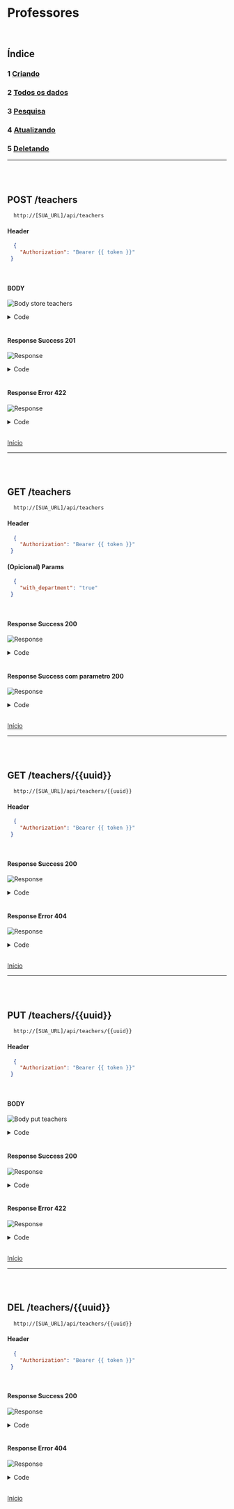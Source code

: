 # Professores

<br/>

## Índice
### 1 [Criando](#post-teachers)
### 2 [Todos os dados](#get-teachers)
### 3 [Pesquisa](#get-teachersuuid)
### 4 [Atualizando](#put-teachersuuid)
### 5 [Deletando](#del-teachersuuid)

<hr>
<br/>
<br/>

## POST /teachers

```
  http://[SUA_URL]/api/teachers
```
#### Header

```json
  { 
    "Authorization": "Bearer {{ token }}"
 }
```

<br>

#### BODY

![Body store teachers](/img/body_store_teachers.png)

<details> 
  <summary>Code</summary>

```json
{
    "departament_id":"1",
    "first_name":"Alberto",
    "last_name":"da silva",
    "status":"1"
}
```

</details>

<br/>

#### Response Success 201

![Response](/img/response_success_store_teachers.png)

<details> 
  <summary>Code</summary>

```json
{
  "status": "Success",
  "message": "Teacher successfully created",
  "data": {
    "teacher": {
      "first_name": "Alberto",
      "last_name": "Da silva",
      "status": "1",
      "uuid": "892e3062-e1b3-4bea-93d3-913b505a0b1c",
      "slug": "alberto-da-silva",
      "updated_at": "2022-09-02T14:18:34.000000Z",
      "created_at": "2022-09-02T14:18:34.000000Z"
    }
  }
}
```

</details>

<br/>

#### Response Error 422

![Response](/img/response_error_store_teachers.png)

<details> 
  <summary>Code</summary>

```json
{
  "message": "We need your [ FIRST NAME ] to continue! (and 3 more errors)",
  "errors": {
    "first_name": [
      "We need your [ FIRST NAME ] to continue!"
    ],
    "last_name": [
      "We need your [ LAST NAME ] to continue!"
    ],
    "status": [
      "We need your [ STATUS ] to continue!"
    ],
    "departament_id": [
      "We need your [ DEPARTAMENT ID ] to continue!"
    ]
  }
}
```

</details>

<br>

[Início](#professores)

<hr>
<br/>
<br/>

## GET /teachers

```
  http://[SUA_URL]/api/teachers
```
#### Header

```json
  { 
    "Authorization": "Bearer {{ token }}"
 }
```

#### (Opicional) Params

```json
  { 
    "with_department": "true"
 }
```

<br/>

#### Response Success 200

![Response](/img/response_success_teachers.png)

<details> 
  <summary>Code</summary>

```json
{
  "status": "Success",
  "message": "All Teachers Loaded!",
  "data": {
    "teachers": [
      {
        "uuid": "4f72962e-d640-4d03-bdd4-05899f07d3f9",
        "slug": "severus-snape",
        "first_name": "Severus ",
        "last_name": "Snape",
        "status": 1,
        "created_at": "2022-09-02T14:10:52.000000Z",
        "updated_at": "2022-09-02T14:10:52.000000Z"
      },
      ...
    ]
}
```

</details>

<br/>

#### Response Success com parametro 200

![Response](/img/response_success_params_teachers.png)

<details> 
  <summary>Code</summary>

```json
{
  "status": "Success",
  "message": "All Teachers Loaded!",
  "data": {
    "teachers": [
      {
        "department_uuid": "8c23d0aa-f908-40ac-865b-b3c3138ec5d5",
        "department_name": "matemática",
        "uuid": "4f72962e-d640-4d03-bdd4-05899f07d3f9",
        "slug": "lizzie-grady",
        "first_name": "Lizzie",
        "last_name": "Grady",
        "status": 1,
        "created_at": "2022-09-02T14:10:52.000000Z",
        "updated_at": "2022-09-02T14:10:52.000000Z"
      },
      ...
    ]
}
```

</details>

<br>

[Início](#professores)

<hr>
<br/>
<br/>


## GET /teachers/{{uuid}}

```
  http://[SUA_URL]/api/teachers/{{uuid}}
```
#### Header

```json
  { 
    "Authorization": "Bearer {{ token }}"
 }
```

<br/>

#### Response Success 200

![Response](/img/response_success_show_teachers.png)

<details> 
  <summary>Code</summary>

```json
{
  "status": "Success",
  "message": "Teacher successfully found!",
  "data": {
    "teacher": {
      "uuid": "892e3062-e1b3-4bea-93d3-913b505a0b1c",
      "slug": "alberto-da-silva",
      "first_name": "Alberto",
      "last_name": "Da silva",
      "status": 1,
      "created_at": "2022-09-02T14:18:34.000000Z",
      "updated_at": "2022-09-02T14:18:34.000000Z",
      "departament": {
        "uuid": "34271383-0d87-4d99-b4c4-c9da7359209e",
        "slug": "ciencias-humanas",
        "name": "Ciências humanas",
        "created_at": "2022-09-02T14:10:52.000000Z",
        "updated_at": "2022-09-02T14:10:52.000000Z"
      }
    }
  }
}
```

</details>

<br/>

#### Response Error 404

![Response](/img/response_error_generic_404.png)

<details> 
  <summary>Code</summary>

```json
{
  "status": "Error",
  "message": "The searched resource does not exist",
  "data": null
}
```

</details>

<br>

[Início](#professores)

<hr>
<br/>
<br/>

## PUT /teachers/{{uuid}}

```
  http://[SUA_URL]/api/teachers/{{uuid}}
```
#### Header

```json
  { 
    "Authorization": "Bearer {{ token }}"
 }
```

<br/>

#### BODY

![Body put teachers](/img/body_put_teachers.png)

<details> 
  <summary>Code</summary>

```json
{
    "departament_id":"3",
    "first_name":"Pedro",
    "last_name":"Eduardo",
    "status":"1"
}
```

</details>

<br/>

#### Response Success 200

![Response](/img/response_success_put_teachers.png)

<details> 
  <summary>Code</summary>

```json
{
  "status": "Success",
  "message": "Teacher successfully updated",
  "data": {
    "teacher": {
      "uuid": "892e3062-e1b3-4bea-93d3-913b505a0b1c",
      "slug": "alberto-da-silva",
      "first_name": "Pedro",
      "last_name": "Eduardo",
      "status": "1",
      "created_at": "2022-09-02T14:18:34.000000Z",
      "updated_at": "2022-09-02T14:19:45.000000Z"
    }
  }
}
```

</details>

<br/>

#### Response Error 422

![Response](/img/response_error_put_teachers.png)

<details> 
  <summary>Code</summary>

```json
{
  "message": "We need your [ FIRST NAME ] to continue! (and 1 more error)",
  "errors": {
    "first_name": [
      "We need your [ FIRST NAME ] to continue!"
    ],
    "departament_id": [
      "We need your [ DEPARTAMENT ID ] to continue!"
    ]
  }
}
```

</details>

<br>

[Início](#professores)

<hr>
<br/>
<br/>

## DEL /teachers/{{uuid}}

```
  http://[SUA_URL]/api/teachers/{{uuid}}
```
#### Header

```json
  { 
    "Authorization": "Bearer {{ token }}"
 }
```

<br/>

#### Response Success 200

![Response](/img/response_success_del_teachers.png)

<details> 
  <summary>Code</summary>

```json
{
  "status": "Success",
  "message": "The teacher has been successfully removed!",
  "data": {
    "teacher": {
      "uuid": "892e3062-e1b3-4bea-93d3-913b505a0b1c",
      "slug": "alberto-da-silva",
      "first_name": "Pedro",
      "last_name": "Eduardo",
      "status": 1,
      "created_at": "2022-09-02T14:18:34.000000Z",
      "updated_at": "2022-09-02T14:19:45.000000Z"
    }
  }
}
```

</details>

<br/>

#### Response Error 404

![Response](/img/response_error_generic_404.png)

<details> 
  <summary>Code</summary>

```json
{
  "status": "Error",
  "message": "Unable to perform deletion. The requested resource does not exist!",
  "data": null
}
```

</details>

<br>

[Início](#professores)
